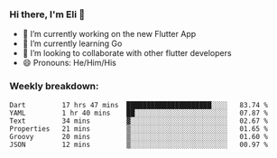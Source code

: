 ### Hi there, I'm Eli 👋
- 🔭 I’m currently working on the new Flutter App
- 🌱 I’m currently learning Go
- 🦄 I’m looking to collaborate with other flutter developers
- 😄 Pronouns: He/Him/His

### Weekly breakdown:
<!--START_SECTION:waka-->

```text
Dart         17 hrs 47 mins  █████████████████████░░░░   83.74 %
YAML         1 hr 40 mins    ██░░░░░░░░░░░░░░░░░░░░░░░   07.87 %
Text         34 mins         ▓░░░░░░░░░░░░░░░░░░░░░░░░   02.67 %
Properties   21 mins         ▒░░░░░░░░░░░░░░░░░░░░░░░░   01.65 %
Groovy       20 mins         ▒░░░░░░░░░░░░░░░░░░░░░░░░   01.60 %
JSON         12 mins         ▒░░░░░░░░░░░░░░░░░░░░░░░░   00.97 %
```

<!--END_SECTION:waka-->
